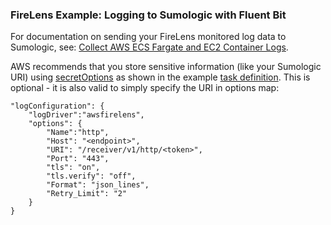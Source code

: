 ### FireLens Example: Logging to Sumologic with Fluent Bit

For documentation on sending your FireLens monitored log data to Sumologic, see: [Collect AWS ECS Fargate and EC2 Container Logs](https://help.sumologic.com/03Send-Data/Collect-from-Other-Data-Sources/AWS_Fargate_log_collection).

AWS recommends that you store sensitive information (like your Sumologic URI) using [secretOptions](https://docs.aws.amazon.com/AmazonECS/latest/APIReference/API_Secret.html) as shown in the example [task definition](task-definition.json). This is optional - it is also valid to simply specify the URI in options map:

```
"logConfiguration": {
	"logDriver":"awsfirelens",
	"options": {
		"Name":"http",
		"Host": "<endpoint>",
		"URI": "/receiver/v1/http/<token>",
		"Port": "443",
		"tls": "on",
		"tls.verify": "off",
		"Format": "json_lines",
		"Retry_Limit": "2"
	}
}
```
